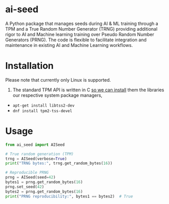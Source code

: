 # ai-seed
A Python package that manages seeds during AI &amp; ML training through a TPM and a True Random Number Generator (TRNG) providing additional rigor to AI and Machine learning training over Pseudo Random Number Generators (PRNG). The code is flexible to facilitate integration and maintenance in existing AI and Machine Learning workflows.

# Installation
Please note that currently only Linux is supported.

1. The standard TPM API is written in C [so we can install](https://tpm2-pytss.readthedocs.io/en/latest/install.html) them the libraries our respective system package managers,
  - `apt-get install libtss2-dev`
  - `dnf install tpm2-tss-devel`

# Usage

```python
from ai_seed import AISeed

# True random generation (TPM)
trng = AISeed(verbose=True)
print("TRNG bytes:", trng.get_random_bytes(16))

# Reproducible PRNG
prng = AISeed(seed=42)
bytes1 = prng.get_random_bytes(16)
prng.set_seed(42)
bytes2 = prng.get_random_bytes(16)
print("PRNG reproducibility:", bytes1 == bytes2)  # True
```